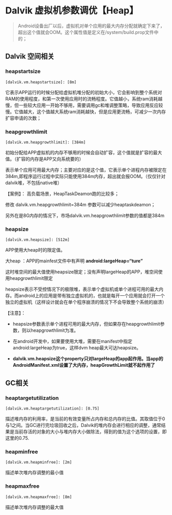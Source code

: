 # Dalvik 虚拟机参数调优【Heap】

>Android设备出厂以后，虚拟机对单个应用的最大内存分配就确定下来了，超出这个值就会OOM。这个属性值是定义在/system/build.prop文件中的；

## Dalvik 空间相关

### heapstartsize

```shell
[dalvik.vm.heapstartsize]: [8m]
```

它表示APP运行的时候分配给虚拟机堆分配的初始大小，它会影响到整个系统对RAM的使用程度，和第一次使用应用时的流畅程度。它值越小，系统ram消耗越慢，但一些较大应用一开始不够用，需要调用gc和堆调整策略，导致应用反应较慢。它值越大，这个值越大系统ram消耗越快，但是应用更流畅，可减少一次内存扩容申请的次数；

### heapgrowthlimit

```shell
[dalvik.vm.heapgrowthlimit]: [384m]
```

初始分配给APP虚拟机的内存不够用的时候会自动扩容，这个值就是扩容的最大值。（扩容的内存是APP又向系统要的）

表示单个应用可用最大内存；主要对应的是这个值，它表示单个进程内存被限定在384m,即程序运行过程中实际只能使用384m内存，超出就会报OOM。（仅仅针对dalvik堆，不包括native堆）

【案例】： 高负载场景，HeapTaskDeamon跑的比较多；

修改 dalvik.vm.heapgrowthlimit=384m 参数可以减少heaptaskdeamon； 

另外在是8G内存的情况下，市场dalvik.vm.heapgrowthlimit参数的值都是384m

### heapsize

```shell
[dalvik.vm.heapsize]: [512m]
```

APP使用大heap时的限定值。

大heap ：APP的mainfest文件中有声明 **android:largeHeap=“ture”**

这时堆空间的最大值使用heapsize限定；没有声明largeHeap的APP，堆空间使用heapgrowthlimit限定



heapsize表示不受控情况下的极限堆，表示单个虚拟机或单个进程可用的最大内存。而android上的应用是带有独立虚拟机的，也就是每开一个应用就会打开一个独立的虚拟机（这样设计就会在单个程序崩溃的情况下不会导致整个系统的崩溃）



【注意】：

- heapsize参数表示单个进程可用的最大内存，但如果存在heapgrowthlimit参数，则以heapgrowthlimit为准。
- 在android开发中，如果要使用大堆，需要在manifest中指定android:largeHeap为true，这样dvm heap最大可达heapsize。

-  **dalvik.vm.heapsize这个property只对largeHeap的app起作用。当app的AndroidManifest.xml设置了大内存，heapGrowthLimit就不起作用了**



## GC相关

### heaptargetutilization

```shell
[dalvik.vm.heaptargetutilization]: [0.75]
```

描述堆内存的利用率，是当前的有效变量所占内存和总内存的比值。其取值位于0与1之间。当GC进行完垃圾回收之后，Dalvik的堆内存会进行相应的调整，通常结果是当前存活的对象的大小与堆内存大小做除法，得到的值为这个选项的设置，即这里的0.75.



### heapminfree

```shell
[dalvik.vm.heapminfree]: [2m]
```

描述单次堆内存调整的最小值



### heapmaxfree

```shell
[dalvik.vm.heapmaxfree]: [8m]
```

描述单次堆内存调整的最大值